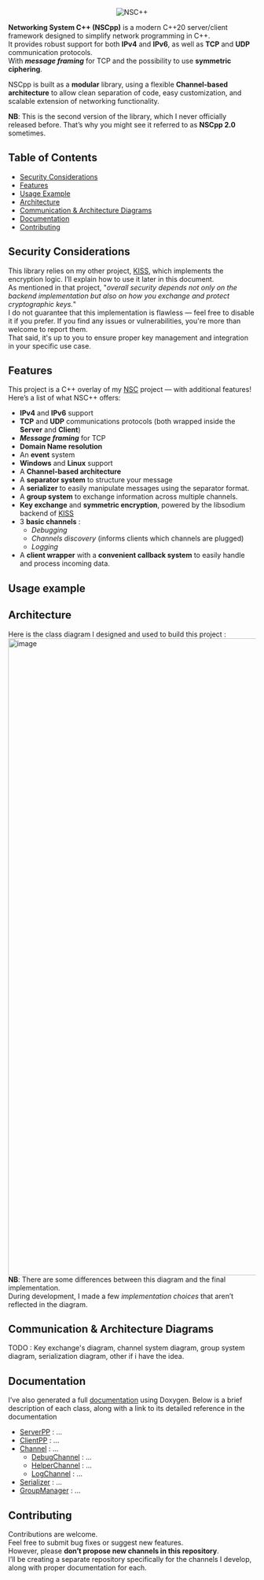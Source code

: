 <p align="center">
  <img src="https://github.com/user-attachments/assets/f4a9bd72-25a5-4ca9-a1fe-66faaa0e4710" alt="NSC++" />
</p>

**Networking System C++ (NSCpp)** is a modern C++20 server/client framework designed to simplify network programming in C++.  
It provides robust support for both **IPv4** and **IPv6**, as well as **TCP** and **UDP** communication protocols.  
With ***message framing*** for TCP and the possibility to use **symmetric ciphering**.  

NSCpp is built as a **modular** library, using a flexible **Channel-based architecture** to allow clean separation of code, easy customization, and scalable extension of networking functionality.  

**NB**: This is the second version of the library, which I never officially released before. That’s why you might see it referred to as **NSCpp 2.0** sometimes.

## Table of Contents
- [Security Considerations](#security-considerations)
- [Features](#features)
- [Usage Example](#usage-example)
- [Architecture](#architecture)
- [Communication & Architecture Diagrams](communication-&-architecture-diagrams)
- [Documentation](#documentation)
- [Contributing](#contributing)

## Security Considerations
This library relies on my other project, [KISS](https://github.com/Tom-KB/KISS/tree/main), which implements the encryption logic. I’ll explain how to use it later in this document.   
As mentioned in that project, "*overall security depends not only on the backend implementation but also on how you exchange and protect cryptographic keys.*"  
I do not guarantee that this implementation is flawless — feel free to disable it if you prefer. If you find any issues or vulnerabilities, you're more than welcome to report them.   
That said, it's up to you to ensure proper key management and integration in your specific use case.

## Features
This project is a C++ overlay of my [NSC](https://github.com/Tom-KB/NSC/tree/main) project — with additional features!  
Here’s a list of what NSC++ offers:
 - **IPv4** and **IPv6** support
 - **TCP** and **UDP** communications protocols (both wrapped inside the **Server** and **Client**)
 - ***Message framing*** for TCP
 - **Domain Name resolution**
 - An **event** system
 - **Windows** and **Linux** support
 - A **Channel-based architecture** 
 - A **separator system** to structure your message
 - A **serializer** to easily manipulate messages using the separator format.
 - A **group system** to exchange information across multiple channels.
 - **Key exchange** and **symmetric encryption**, powered by the libsodium backend of [KISS](https://github.com/Tom-KB/KISS/tree/main)
 - 3 **basic channels** :
   + *Debugging*
   + *Channels discovery* (informs clients which channels are plugged)
   + *Logging*
 - A **client wrapper** with a **convenient callback system** to easily handle and process incoming data.

## Usage example

## Architecture
Here is the class diagram I designed and used to build this project :
<img width="1780" height="1295" alt="image" src="https://github.com/user-attachments/assets/9d071d71-64fc-4a37-8288-5d528017b014" />
**NB**: There are some differences between this diagram and the final implementation.  
During development, I made a few *implementation choices* that aren’t reflected in the diagram.

## Communication & Architecture Diagrams
TODO : Key exchange's diagram, channel system diagram, group system diagram, serialization diagram, other if i have the idea.

## Documentation
I’ve also generated a full [documentation](https://tom-kb.github.io/NSCpp/annotated.html) using Doxygen.
Below is a brief description of each class, along with a link to its detailed reference in the documentation
  - [ServerPP](https://tom-kb.github.io/NSCpp/class_server_p_p.html) : ...
  - [ClientPP](https://tom-kb.github.io/NSCpp/class_client_p_p.html) : ...
  - [Channel](https://tom-kb.github.io/NSCpp/class_channel.html) : ...
    + [DebugChannel](https://tom-kb.github.io/NSCpp/class_debug_channel.html) : ...
    + [HelperChannel](https://tom-kb.github.io/NSCpp/class_helper_channel.html) : ...
    + [LogChannel](https://tom-kb.github.io/NSCpp/class_log_channel.html) : ...
  - [Serializer](https://tom-kb.github.io/NSCpp/class_serializer.html) : ...
  - [GroupManager](https://tom-kb.github.io/NSCpp/class_group_manager.html) : ...

## Contributing
Contributions are welcome.  
Feel free to submit bug fixes or suggest new features.  
However, please **don’t propose new channels in this repository**.  
I’ll be creating a separate repository specifically for the channels I develop, along with proper documentation for each.
